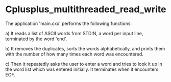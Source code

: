 # Cplusplus_multithreaded_read_write
The application 'main.cxx' performs the following functions:

a) It reads a list of ASCII words from STDIN, a word per input
line, terminated by the word 'end'.

b) It removes the duplicates, sorts the words alphabetically,
and prints them with the number of how many times each word
was encountered.

c) Then it repeatedly asks the user to enter a word and tries to
look it up in the word list which was entered initially. It
terminates when it encounters EOF.
